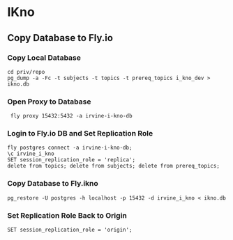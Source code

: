 # IKno

## Copy Database to Fly.io 

### Copy Local Database
```
cd priv/repo
pg_dump -a -Fc -t subjects -t topics -t prereq_topics i_kno_dev > ikno.db
```

### Open Proxy to Database
```
 fly proxy 15432:5432 -a irvine-i-kno-db
```

### Login to Fly.io DB and Set Replication Role
```
fly postgres connect -a irvine-i-kno-db;
\c irvine_i_kno
SET session_replication_role = 'replica';
delete from topics; delete from subjects; delete from prereq_topics;
```

### Copy Database to Fly.ikno
```
pg_restore -U postgres -h localhost -p 15432 -d irvine_i_kno < ikno.db
```

### Set Replication Role Back to Origin
```
SET session_replication_role = 'origin';
```